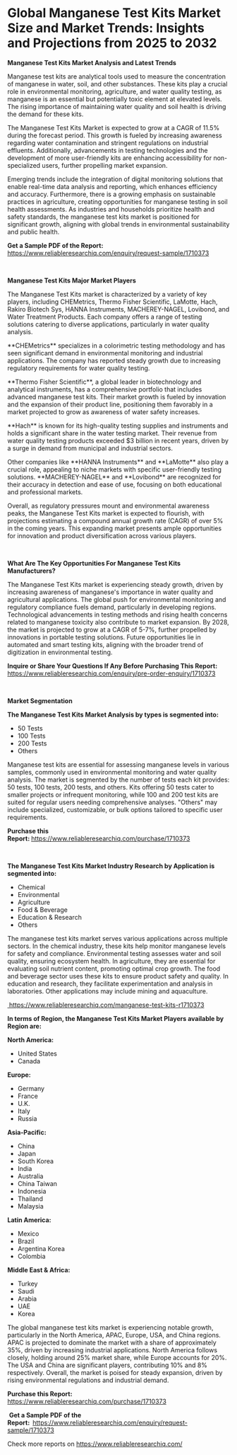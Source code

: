 <p><h1>Global Manganese Test Kits Market Size and Market Trends: Insights and Projections from 2025 to 2032</h1></p><p><strong>Manganese Test Kits Market Analysis and Latest Trends</strong></p>
<p><p>Manganese test kits are analytical tools used to measure the concentration of manganese in water, soil, and other substances. These kits play a crucial role in environmental monitoring, agriculture, and water quality testing, as manganese is an essential but potentially toxic element at elevated levels. The rising importance of maintaining water quality and soil health is driving the demand for these kits.</p><p>The Manganese Test Kits Market is expected to grow at a CAGR of 11.5% during the forecast period. This growth is fueled by increasing awareness regarding water contamination and stringent regulations on industrial effluents. Additionally, advancements in testing technologies and the development of more user-friendly kits are enhancing accessibility for non-specialized users, further propelling market expansion. </p><p>Emerging trends include the integration of digital monitoring solutions that enable real-time data analysis and reporting, which enhances efficiency and accuracy. Furthermore, there is a growing emphasis on sustainable practices in agriculture, creating opportunities for manganese testing in soil health assessments. As industries and households prioritize health and safety standards, the manganese test kits market is positioned for significant growth, aligning with global trends in environmental sustainability and public health.</p></p>
<p><strong>Get a Sample PDF of the Report:&nbsp;</strong> <a href="https://www.reliableresearchiq.com/enquiry/request-sample/1710373?utm_campaign=1834&utm_medium=2&utm_source=Github&utm_content=ia&utm_term=10012025&utm_id=manganese-test-kits">https://www.reliableresearchiq.com/enquiry/request-sample/1710373</a></p>
<p>&nbsp;</p>
<p><strong>Manganese Test Kits Major Market Players</strong></p>
<p><p>The Manganese Test Kits market is characterized by a variety of key players, including CHEMetrics, Thermo Fisher Scientific, LaMotte, Hach, Rakiro Biotech Sys, HANNA Instruments, MACHEREY-NAGEL, Lovibond, and Water Treatment Products. Each company offers a range of testing solutions catering to diverse applications, particularly in water quality analysis.</p><p>**CHEMetrics** specializes in a colorimetric testing methodology and has seen significant demand in environmental monitoring and industrial applications. The company has reported steady growth due to increasing regulatory requirements for water quality testing.</p><p>**Thermo Fisher Scientific**, a global leader in biotechnology and analytical instruments, has a comprehensive portfolio that includes advanced manganese test kits. Their market growth is fueled by innovation and the expansion of their product line, positioning them favorably in a market projected to grow as awareness of water safety increases.</p><p>**Hach** is known for its high-quality testing supplies and instruments and holds a significant share in the water testing market. Their revenue from water quality testing products exceeded $3 billion in recent years, driven by a surge in demand from municipal and industrial sectors.</p><p>Other companies like **HANNA Instruments** and **LaMotte** also play a crucial role, appealing to niche markets with specific user-friendly testing solutions. **MACHEREY-NAGEL** and **Lovibond** are recognized for their accuracy in detection and ease of use, focusing on both educational and professional markets.</p><p>Overall, as regulatory pressures mount and environmental awareness peaks, the Manganese Test Kits market is expected to flourish, with projections estimating a compound annual growth rate (CAGR) of over 5% in the coming years. This expanding market presents ample opportunities for innovation and product diversification across various players.</p></p>
<p>&nbsp;</p>
<p><strong>What Are The Key Opportunities For Manganese Test Kits Manufacturers?</strong></p>
<p><p>The Manganese Test Kits market is experiencing steady growth, driven by increasing awareness of manganese's importance in water quality and agricultural applications. The global push for environmental monitoring and regulatory compliance fuels demand, particularly in developing regions. Technological advancements in testing methods and rising health concerns related to manganese toxicity also contribute to market expansion. By 2028, the market is projected to grow at a CAGR of 5-7%, further propelled by innovations in portable testing solutions. Future opportunities lie in automated and smart testing kits, aligning with the broader trend of digitization in environmental testing.</p></p>
<p><strong>Inquire or Share Your Questions If Any Before Purchasing This Report:</strong> <a href="https://www.reliableresearchiq.com/enquiry/pre-order-enquiry/1710373?utm_campaign=1834&utm_medium=2&utm_source=Github&utm_content=ia&utm_term=10012025&utm_id=manganese-test-kits">https://www.reliableresearchiq.com/enquiry/pre-order-enquiry/1710373</a></p>
<p>&nbsp;</p>
<p><strong>Market Segmentation</strong></p>
<p><strong>The Manganese Test Kits Market Analysis by types is segmented into:</strong></p>
<p><ul><li>50 Tests</li><li>100 Tests</li><li>200 Tests</li><li>Others</li></ul></p>
<p><p>Manganese test kits are essential for assessing manganese levels in various samples, commonly used in environmental monitoring and water quality analysis. The market is segmented by the number of tests each kit provides: 50 tests, 100 tests, 200 tests, and others. Kits offering 50 tests cater to smaller projects or infrequent monitoring, while 100 and 200 test kits are suited for regular users needing comprehensive analyses. "Others" may include specialized, customizable, or bulk options tailored to specific user requirements.</p></p>
<p><strong>Purchase this Report:&nbsp;</strong><a href="https://www.reliableresearchiq.com/purchase/1710373?utm_campaign=1834&utm_medium=2&utm_source=Github&utm_content=ia&utm_term=10012025&utm_id=manganese-test-kits">https://www.reliableresearchiq.com/purchase/1710373</a></p>
<p>&nbsp;</p>
<p><strong>The Manganese Test Kits Market Industry Research by Application is segmented into:</strong></p>
<p><ul><li>Chemical</li><li>Environmental</li><li>Agriculture</li><li>Food & Beverage</li><li>Education & Research</li><li>Others</li></ul></p>
<p><p>The manganese test kits market serves various applications across multiple sectors. In the chemical industry, these kits help monitor manganese levels for safety and compliance. Environmental testing assesses water and soil quality, ensuring ecosystem health. In agriculture, they are essential for evaluating soil nutrient content, promoting optimal crop growth. The food and beverage sector uses these kits to ensure product safety and quality. In education and research, they facilitate experimentation and analysis in laboratories. Other applications may include mining and aquaculture.</p></p>
<p><a href="https://www.reliableresearchiq.com/manganese-test-kits-r1710373?utm_campaign=1834&utm_medium=2&utm_source=Github&utm_content=ia&utm_term=10012025&utm_id=manganese-test-kits">&nbsp;https://www.reliableresearchiq.com/manganese-test-kits-r1710373</a></p>
<p><strong>In terms of Region, the Manganese Test Kits Market Players available by Region are:</strong></p>
<p>
    <p> <strong> North America: </strong>
        <ul>
            <li>United States</li>
            <li>Canada</li>
        </ul>
        </p> 
    <p> <strong> Europe: </strong>
        <ul>
            <li>Germany</li>
            <li>France</li>
            <li>U.K.</li>
            <li>Italy</li>
            <li>Russia</li>
        </ul>
        </p> 
    <p> <strong> Asia-Pacific: </strong>
        <ul>
            <li>China</li>
            <li>Japan</li>
            <li>South Korea</li>
            <li>India</li>
            <li>Australia</li>
            <li>China Taiwan</li>
            <li>Indonesia</li>
            <li>Thailand</li>
            <li>Malaysia</li>
        </ul>
        </p> 
    <p> <strong> Latin America: </strong>
        <ul>
            <li>Mexico</li>
            <li>Brazil</li>
            <li>Argentina Korea</li>
            <li>Colombia</li>
        </ul>
        </p> 
    <p> <strong> Middle East & Africa: </strong>
        <ul>
            <li>Turkey</li>
            <li>Saudi</li>
            <li>Arabia</li>
            <li>UAE</li>
            <li>Korea</li>
        </ul>
    </p>
    </p>
<p><p>The global manganese test kits market is experiencing notable growth, particularly in the North America, APAC, Europe, USA, and China regions. APAC is projected to dominate the market with a share of approximately 35%, driven by increasing industrial applications. North America follows closely, holding around 25% market share, while Europe accounts for 20%. The USA and China are significant players, contributing 10% and 8% respectively. Overall, the market is poised for steady expansion, driven by rising environmental regulations and industrial demand.</p></p>
<p><strong>Purchase this Report: </strong><a href="https://www.reliableresearchiq.com/purchase/1710373?utm_campaign=1834&utm_medium=2&utm_source=Github&utm_content=ia&utm_term=10012025&utm_id=manganese-test-kits">https://www.reliableresearchiq.com/purchase/1710373</a></p>
<p>&nbsp;<strong>Get a Sample PDF of the Report:&nbsp;&nbsp;</strong><a href="https://www.reliableresearchiq.com/enquiry/request-sample/1710373?utm_campaign=1834&utm_medium=2&utm_source=Github&utm_content=ia&utm_term=10012025&utm_id=manganese-test-kits">https://www.reliableresearchiq.com/enquiry/request-sample/1710373</a></p>
<p><strong></strong></p>
<p>Check more reports on <a href="https://www.reliableresearchiq.com/?utm_campaign=1834&utm_medium=2&utm_source=Github&utm_content=ia&utm_term=10012025&utm_id=manganese-test-kits">https://www.reliableresearchiq.com/</a></p>